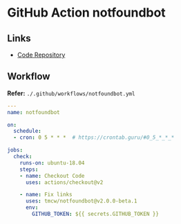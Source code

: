 # GitHub Action notfoundbot

## Links

- [Code Repository](https://github.com/tmcw/notfoundbot)

## Workflow

**Refer:** `./.github/workflows/notfoundbot.yml`

```yaml
---
name: notfoundbot

on:
  schedule:
  - cron: 0 5 * * *  # https://crontab.guru/#0_5_*_*_*

jobs:
  check:
    runs-on: ubuntu-18.04
    steps:
    - name: Checkout Code
      uses: actions/checkout@v2

    - name: Fix links
      uses: tmcw/notfoundbot@v2.0.0-beta.1
      env:
        GITHUB_TOKEN: ${{ secrets.GITHUB_TOKEN }}
```
